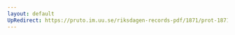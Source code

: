 ```yaml
---
layout: default
UpRedirect: https://pruto.im.uu.se/riksdagen-records-pdf/1871/prot-1871--ak--303.pdf
---
```

